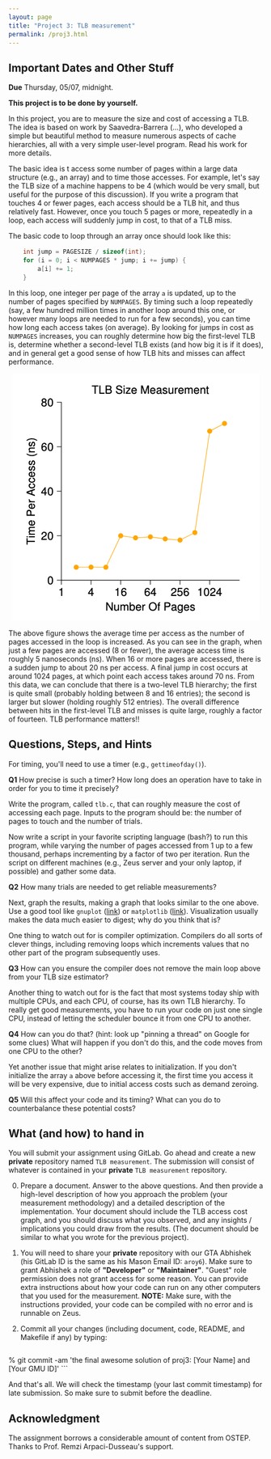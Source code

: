 ```yaml
---
layout: page
title: "Project 3: TLB measurement"
permalink: /proj3.html
---
```


## Important Dates and Other Stuff

**Due** Thursday, 05/07, midnight.

**This project is to be done by yourself.**

In this project, you are to measure the size and cost of accessing a TLB. 
The idea is based on work by Saavedra-Barrera (...), who developed a 
simple but beautiful method to measure numerous aspects of cache hierarchies,
all with a very simple user-level program. Read his work for more details.

The basic idea is t access some number of pages within a large data
structure (e.g., an array) and to time those accesses. For example,
let's say the TLB size of a machine happens to be 4 (which would be
very small, but useful for the purpose of this discussion). If you
write a program that touches 4 or fewer pages, each access should be
a TLB hit, and thus relatively fast. However, once you touch 5 pages
or more, repeatedly in a loop, each access will suddenly jump in
cost, to that of a TLB miss.

The basic code to loop through an array once should look like this:

```c
	int jump = PAGESIZE / sizeof(int);
	for (i = 0; i < NUMPAGES * jump; i += jump) {
		a[i] += 1;
	}
```

In this loop, one integer per page of the array `a` is updated, up
to the number of pages specified by `NUMPAGES`. By timing such a loop 
repeatedly (say, a few hundred million times in another loop around this 
one, or however many loops are needed to run for a few seconds), you can
time how long each access takes (on average). By looking for jumps in cost
as `NUMPAGES` increases, you can roughly determine how big the first-level
TLB is, determine whether a second-level TLB exists (and how big it is if
it does), and in general get a good sense of how TLB hits and misses can 
affect performance.


<center>
  <img src="./public/images/proj3-tlb.png">
</center>

The above figure shows the average time per access as the number of pages
accessed in the loop is increased. As you can see in the graph, when just
a few pages are accessed (8 or fewer), the average access time is roughly
5 nanoseconds (ns). When 16 or more pages are accessed, there is a sudden
jump to about 20 ns per access. A final jump in cost occurs at around 1024
pages, at which point each access takes around 70 ns. From this data, we can
conclude that there is a two-level TLB hierarchy; the first is quite small
(probably holding between 8 and 16 entries); the second is larger but slower
(holding roughly 512 entries). The overall difference between hits in the 
first-level TLB and misses is quite large, roughly a factor of fourteen.
TLB performance matters!!


## Questions, Steps, and Hints

For timing, you'll need to use a timer (e.g., `gettimeofday()`). 

**Q1** How precise is such a timer? How long does an operation have
to take in order for you to time it precisely? 

Write the program, called `tlb.c`, that can roughly measure the cost
of accessing each page. Inputs to the program should be: 
the number of pages to touch and the number of trials.

Now write a script in your favorite scripting language (bash?) to run
this program, while varying the number of pages accessed from 1 up to
a few thousand, perhaps incrementing by a factor of two per iteration.
Run the script on different machines (e.g., Zeus server and your only laptop, if possible)
and gather some data. 

**Q2** How many trials are needed to get reliable measurements?

Next, graph the results, making a graph that looks similar to the one
above. Use a good tool like `gnuplot` ([link](http://gnuplot.sourceforge.net/)) or `matplotlib`
([link](https://matplotlib.org/)). Visualization
usually makes the data much easier to digest; why do you think that
is?

One thing to watch out for is compiler optimization. Compilers do all 
sorts of clever things, including removing loops which increments values that
no other part of the program subsequently uses. 

**Q3** How can you ensure the compiler does not remove the main loop
above from your TLB size estimator?

Another thing to watch out for is the fact that most systems today ship
with multiple CPUs, and each CPU, of course, has its own TLB hierarchy. 
To really get good measurements, you have to run your code on just one 
single CPU, instead of letting the scheduler bounce it from one CPU to
another. 

**Q4** How can you do that? (hint: look up "pinning a thread" on Google
for some clues) What will happen if you don't do this, and the code moves
from one CPU to the other?

Yet another issue that might arise relates to initialization. If you 
don't initialize the array `a` above before accessing it, the first time
you access it will be very expensive, due to initial access costs such as 
demand zeroing. 

**Q5** Will this affect your code and its timing? What can you do to
counterbalance these potential costs?



## What (and how) to hand in

You will submit your assignment using GitLab. Go ahead and create a
new **private** repository named `TLB measurement`. The submission
will consist of whatever is contained in your **private** `TLB
measurement` repository. 

0. Prepare a document. Answer to the above questions. And then
provide a high-level description of how you approach the problem
(your measurement methodology) and a detailed description of the
implementation.  Your document should include the TLB access cost
graph, and you should discuss what you observed, and any insights /
implications you could draw from the results. (The document should be
similar to what you wrote for the previous project).

1. You will need to share your **private** repository with our GTA
Abhishek (his GitLab ID is the same as his Mason Email ID: `aroy6`).
Make sure to grant Abhishek a role of **"Developer"** or **"Maintainer"**.
"Guest" role permission does not grant access for some reason.
You can provide extra instructions about how your code can run on 
any other computers that you used for the measurement.
**NOTE:** Make sure, with the instructions provided, your code
can be compiled with no error and is runnable on Zeus.

2. Commit all your changes (including document, code, README, and
Makefile if any) by typing:

	```bash
% git commit -am 'the final awesome solution of proj3: [Your Name] and [Your GMU ID]'
	```

And that's all. We will check the timestamp (your last commit
timestamp) for late submission. So make sure to submit before the
deadline.


## Acknowledgment

The assignment borrows a considerable amount of content from OSTEP.
Thanks to Prof. Remzi Arpaci-Dusseau's support.


